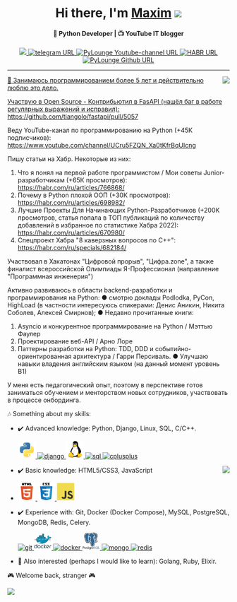 <h1 align="center">Hi there, I'm <a href="#" target="_blank">Maxim</a> 
<img src="https://github.com/blackcater/blackcater/raw/main/images/Hi.gif" height="32"/></h1>

<h4 align="center">🐍 Python Developer | 📺 YouTube IT blogger</h4>
<div align="center">
  <a href="https://disk.yandex.ru/i/W-kKezkaHolLCw">
    <img aly="My CV URL" src="https://img.shields.io/badge/CV-orange?&style=for-the-badge">
  </a>
  </a>
    <a href="https://t.me/melnikovvv">
    <img alt="telegram URL" src="https://img.shields.io/badge/My tg-0088cc?logo=telegram&logoColor=white&style=for-the-badge">
  </a>
    <a href="https://www.youtube.com/channel/UCru5FZQN_Xa0tKfrBqUIcng">
    <img alt="PyLounge Youtube-channel URL" src="https://img.shields.io/badge/PyLounge-FF0000?logo=youtube&logoColor=white&style=for-the-badge">
  </a>
  <a href="https://habr.com/ru/users/PyLounge/">
    <img alt="HABR URL" src="https://img.shields.io/badge/PyLounge-619EBB?logo=habr&logoColor=white&style=for-the-badge">
  </a>
  <a href="https://github.com/pylounge">
    <img alt="PyLounge Github URL" src="https://img.shields.io/badge/2nd Github acc-black?logo=github&logoColor=white&style=for-the-badge">
</div>

---

<img align="right" src="https://github-profile-summary-cards.vercel.app/api/cards/most-commit-language?username=Peopl3s&theme=solarized_dark"/>



:purple_heart: Занимаюсь программированием более 5 лет и действительно люблю это дело.

Участвую в Open Source - Контрибьютил в FasAPI (нашёл баг в работе регулярных выражений и исправил):
https://github.com/tiangolo/fastapi/pull/5057

Веду YouTube-канал по программированию на Python (+45К подписчиков):
https://www.youtube.com/channel/UCru5FZQN_Xa0tKfrBqUIcng

Пишу статьи на Хабр. Некоторые из них:
1. Что я понял на первой работе программистом / Мои советы Junior-разработчикам (+65К просмотров): https://habr.com/ru/articles/766868/
2. Почему в Python плохой ООП (+30К просмотров): https://habr.com/ru/articles/698982/
2. Лучшие Проекты Для Начинающих Python-Разработчиков (+200К просмотров, статья попала в ТОП публикаций по количеству добавлений в избранное по статистике Хабра 2022):
https://habr.com/ru/articles/670980/
4. Спецпроект Хабра "8 каверзных вопросов по С++": https://habr.com/ru/specials/682184/

Участвовал в Хакатонах "Цифровой прорыв", "Цифра.zone", а также финалист всероссийской Олимпиады Я-Профессионал (направление "Программная инженерия")

Активно развиваюсь в области backend-разработки и программирования на Python:
● смотрю доклады Podlodka, PyCon, HighLoad (в частности интересуюсь спикерами: Денис Аникин, Никита Соболев, Алексей Смирнов);
● Недавно прочитанные книги:
1) Asyncio и конкурентное программирование на Python / Мэттью Фаулер
2) Проектирование веб-API / Арно Лоре
3) Паттерны разработки на Python: TDD, DDD и событийно-ориентированная архитектура / Гарри Персиваль.
● Улучшаю навыки владения английским языком (на данный момент уровень В1)

У меня есть педагогический опыт, поэтому в перспективе готов заниматься обучением и менторством новых сотрудников, участвовать в процессе онбординга.

:notes: Something about my skills:



- :heavy_check_mark: Advanced knowledge: Python, Django, Linux, SQL, C/C++.
  
  <a href="https://www.python.org" target="_blank" rel="noreferrer"> <img src="https://raw.githubusercontent.com/devicons/devicon/master/icons/python/python-original.svg" alt="python" width="40" height="40"/> </a>
  <a href="https://www.djangoproject.com/" target="_blank" rel="noreferrer"> <img src="https://cdn.worldvectorlogo.com/logos/django.svg" alt="django" width="40" height="40"/> </a>
<a href="https://www.linux.org/" target="_blank" rel="noreferrer"> <img src="https://raw.githubusercontent.com/devicons/devicon/master/icons/linux/linux-original.svg" alt="linux" width="40" height="40"/> </a>
  <a href="https://cdn.worldvectorlogo.com/logos/amazon-database.svg" target="_blank" rel="noreferrer"> <img src="https://cdn.worldvectorlogo.com/logos/amazon-database.svg" alt="sql" width="40" height="40"/> </a>
  <a href="https://cdn.worldvectorlogo.com/logos/c.svg" target="_blank" rel="noreferrer"> <img src="https://cdn.worldvectorlogo.com/logos/c.svg" alt="cplusplus" width="40" height="40"/> </a>
  
<img align="right" src="https://github-profile-summary-cards.vercel.app/api/cards/stats?username=daniilshat&theme=solarized_dark"/>
  
- :heavy_check_mark: Basic knowledge: HTML5/CSS3, JavaScript

- 
  <a href="https://www.w3.org/html/" target="_blank" rel="noreferrer"> <img src="https://raw.githubusercontent.com/devicons/devicon/master/icons/html5/html5-original-wordmark.svg" alt="html5" width="40" height="40"/> </a>
  <a href="https://www.w3schools.com/css/" target="_blank" rel="noreferrer"> <img src="https://raw.githubusercontent.com/devicons/devicon/master/icons/css3/css3-original-wordmark.svg" alt="css3" width="40" height="40"/> </a>
<a href="https://developer.mozilla.org/en-US/docs/Web/JavaScript" target="_blank" rel="noreferrer"> <img src="https://raw.githubusercontent.com/devicons/devicon/master/icons/javascript/javascript-original.svg" alt="javascript" width="40" height="40"/> </a>


- :heavy_check_mark: Experience with: Git, Docker (Docker Compose), MySQL, PostgreSQL, MongoDB, Redis, Celery.
  
   <a href="https://git-scm.com/" target="_blank" rel="noreferrer"> <img src="https://www.vectorlogo.zone/logos/git-scm/git-scm-icon.svg" alt="git" width="40" height="40"/> </a>
   <a href="https://www.docker.com/" target="_blank" rel="noreferrer"> <img src="https://raw.githubusercontent.com/devicons/devicon/master/icons/docker/docker-original-wordmark.svg" alt="docker" width="40" height="40"/> </a>
   <a href="https://cdn.worldvectorlogo.com/logos/mysql-6.svg" target="_blank" rel="noreferrer"> <img src="https://cdn.worldvectorlogo.com/logos/mysql-6.svg" alt="docker" width="40" height="40"/> </a><a href="https://www.postgresql.org" target="_blank" rel="noreferrer"> <img src="https://raw.githubusercontent.com/devicons/devicon/master/icons/postgresql/postgresql-original-wordmark.svg" alt="postgresql" width="40" height="40"/> </a>
    <a href="https://cdn.worldvectorlogo.com/logos/mongodb-icon-1.svg" target="_blank" rel="noreferrer"> <img src="https://cdn.worldvectorlogo.com/logos/mongodb-icon-1.svg" alt="mongo" width="40" height="40"/> </a>
    <a href="https://cdn.worldvectorlogo.com/logos/redis.svg" target="_blank" rel="noreferrer"> <img src="https://cdn.worldvectorlogo.com/logos/redis.svg" alt="redis" width="40" height="40"/> </a>
  
- :bookmark: Also interested (perhaps I would like to learn): Golang, Ruby, Elixir.

:video_game: Welcome back, stranger :video_game:


<img src="https://github-profile-summary-cards.vercel.app/api/cards/profile-details?username=Peopl3s&theme=solarized_dark"/>
